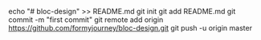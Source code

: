 echo "# bloc-design" >> README.md
git init
git add README.md
git commit -m "first commit"
git remote add origin https://github.com/formyjourney/bloc-design.git
git push -u origin master

